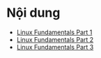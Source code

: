 # Nội dung

- [Linux Fundamentals Part 1](https://github.com/CHu292/SOC/blob/main/Try_Hack_Me/Pre_Security/4_Linux_Fundamentals/1_Linux_Fundamentals_Part_1.md)  
- [Linux Fundamentals Part 2](https://github.com/CHu292/SOC/blob/main/Try_Hack_Me/Pre_Security/4_Linux_Fundamentals/2_Linux_Fundamentals_Part_2.md)  
- [Linux Fundamentals Part 3](https://github.com/CHu292/SOC/blob/main/Try_Hack_Me/Pre_Security/4_Linux_Fundamentals/3_Linux_Fundamentals_Part_3.md)  
